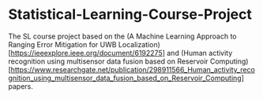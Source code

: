# Statistical-Learning-Course-Project

The SL course project based on the (A Machine Learning Approach to
Ranging Error Mitigation for UWB Localization)[https://ieeexplore.ieee.org/document/6192275] and (Human activity recognition using multisensor
data fusion based on Reservoir Computing)[https://www.researchgate.net/publication/298911566_Human_activity_recognition_using_multisensor_data_fusion_based_on_Reservoir_Computing] papers.

